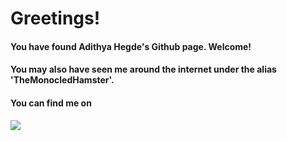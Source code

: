 # Greetings!

#### You have found Adithya Hegde's Github page. Welcome!
#### You may also have seen me around the internet under the alias 'TheMonocledHamster'.

#### You can find me on 
<a href="https://www.linkedin.com/in/adithya-hegde" target="_blank"><img src="https://img.shields.io/badge/LinkedIn-0077B5?style=for-the-badge&logo=linkedin&logoColor=white"/></a> 
